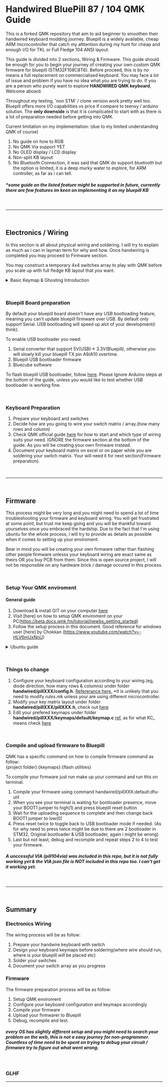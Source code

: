 # Handwired BluePill 87 / 104 QMK Guide
This is a forked QMK repository that aim to aid beginner to smoothen their handwired keyboard modding journey. Bluepill is a widely available, cheap ARM microcontroller that catch my atttention during my hunt for cheap and enough I/O for TKL or Full Fledge 104 ANSI layout. 

This guide is divided into 2 sections, Wiring & Firmware. This guide should be enough for you to begin your journey of creating your own custom QMK firmware for bluepill (STM32F108C8T6). Before proceed, this is by no means a full replacement on commercialised keyboard. You may face a lot of issue and problem if you have no idea what you are trying to do. If you are a person who purely want to explore **HANDWIRED QMK keyboard**, Welcome aboard.  

Throughout my testing, 'non STM' / clone version work pretty well too. Bluepill offers more I/O capabilities vs price if compare to teensy / arduino solution. 
The **only downside** is that it is complicated to start with as there is a lot of preparation needed before  getting into QMK. 

Current limitation on my implementation: (due to my limited understanding QMK of course)
1. No guide on how to RGB
2. No QMK Via support YET
3. No OLED display / LCD display 
4. Non-split KB layout
5. No Bluetooth Connection, it was said that QMK do support bluetooth but the option is limited,  it is a deep murky water to explore, for ARM controller, as far as i can tell. 

##### *some guide on the listed feature might be supported in future, currently there are few features im keen on implementing it on my bluepill KB
 
 &nbsp; 
 &nbsp; 
 ****
 &nbsp;  
 
## Electronics / Wiring
In this section is all about physical wiring and soldering. I will try to explain as much as i can in layman term for why and how. Once handwiring is completed you may proceed to Firmware section. 

You may construct a temporary 4x4 switches array to play with QMK before you scale up with full fledge KB layout that you want. 

<details>
<summary>Basic Keymap &  Ghosting Introduction</summary>

### Switch / Key Matrix(AKA Keymaps)
Due to limited I/O availabe, it is impossible for each switch to have its own 'private access lane' to tell your microcontroller that it was stroke. Instead all switch will connected in a array or grid, consisted of multiple rows and columns. 

Microcontroller will then scan the row and column over and over again to see if any key was struck during scanning. This is where you need to create a grid of your switches and input your switch array / grid as keymaps in QMK

### Anti Ghosting
Anti ghosting is defined as 2 or more neighbouring switches was stroke and due to how switches are connected in a grid, your keyboard though that you stroked additional keys that you didn't. Visit [here](https://beebom.com/keyboard-ghosting-explained/) for detailed explaination on this topic. N key roll over & ghosting might be more complicated than you think it is. 

Possible Solution:      

1. Very important to have good keymap design. General rule will be try to utilse as much I/O as possible for your keymaps. It ease the wiring and ghosting less likely to occur.    
2. Adding Diode might help. 
3. Enable QMK Anti Ghosting algoritm(not recommended as sometimes might stop you from input certain key combination )
</details>

&nbsp;
&nbsp; 

### Bluepill Board preparation 
By default your bluepill board doesn't have any USB bootloading feature, meaning you can't update bluepill firmware over USB. By default only support Serial. USB bootloading will speed up alot of your development(i think).

To enable USB bootloader you need: 
1. Serial converter that support 5V(USB)-> 3.3V(Bluepill), otherwise you will slowly kill your bluepill TX pin A9/A10 overtime.
2. Bluepill USB bootloader firmware
3. Bluecube software

To flash bluepill USB bootloader, follow [here](https://www.electronicshub.org/how-to-upload-stm32f103c8t6-usb-bootloader/). Please Ignore Arduino steps at the bottom of the guide, unless you would like to test whether USB bootloader is working fine.

&nbsp; 
&nbsp; 

### Keyboard Preparation 
1. Prepare your keyboard and switches
2. Decide how are you going to wire your switch matrix / array.(how many rows and column) 
3. Check QMK official guide [here](https://beta.docs.qmk.fm/using-qmk/guides/keyboard-building/hand_wire) for how to start and which type of wiring suits your need. IGNORE the firmware section at the bottom of the guide. As you will be creating your own firmware instead.
4. Document your keyboard matrix on excel or on paper while you are soldering your switch matrix. Your will need it for next section(Firmware preparation).  
 
 &nbsp; 
 &nbsp; 
 ****
 &nbsp; 
## Firmware 
This process might be very long and you might need to spend a lot of time troubleshooting your firmware and keyboard wiring. You will get frustrated at some point, but trust me keep going and you will be thankful toward yourselves once you embraced the hardship. Due to the fact that I'm using ubuntu for the whole process, i will try to provide as details as possible when it comes to setting up your enviroment. 

Bear in mind you will be creating your own firmware rather than flashing other people firmware unlesss your keyboard wiring are exact same as theirs OR you buy PCB from them. Since this is open source project, I will not be responsible on any hardware brick / damage occured in this process. 

&nbsp;
&nbsp; 

### Setup Your QMK enviroment
#### General guide
1. Download & install GIT on your computer [here](https://git-scm.com/download/)
2. Visit [here] on how to setup QMK enviroment on your PC(https://beta.docs.qmk.fm/tutorial/newbs_getting_started)
3. Follow the setup process in this document. 
Good reference for windows user [here] by  Chokkan (https://www.youtube.com/watch?v=-HLV6mUxNnU)
<details>
<summary>Ubuntu guide</summary>
1. Download GIT on your computer [here](https://git-scm.com/download/)
2. Download (QMK firmware)[https://github.com/qmk/qmk_firmware] code by running **git clone https://github.com/qmk/qmk_firmware.git** on your computer terminal. Details tutorial on how to [git clone](https://www.jcchouinard.com/clone-github-repository-on-windows/)
3. Setup your QMK enviroment depends on your Distro OS.
4. Use Code Editor of your choice(VisualStudio Code, ATOM, Sublime) and open the QMK firmware folder. 
5. Start editing / change according to your keymaps. 

##### Git is a version control and code sharing software. Nothing malicious, you will need git to 'download' QMK code to your computer first. 
</details>

&nbsp;
&nbsp; 

### Things to change
1. Configure your keyboard configuration according to your wiring.(eg, diode direction, how many rows & columns) under folder **handwired/pillXXX/config.h**. [Refererance here.](https://beta.docs.qmk.fm/developing-qmk/qmk-reference/config_options) *It is unlikely that you need to modify *rules.mk* unless your are using different microcontroller.
2. Modify your key matrix layout under folder **handwired/pillXXX/pillXXX.h**, check out [here](https://beta.docs.qmk.fm/configurator/qmk-api/reference_configurator_support)
3. Edit your prefered keymaps under folder **handwired/pillXXX/keymaps/default/keymap.c** [ref](https://beta.docs.qmk.fm/using-qmk/guides/keymap), as for what KC_ means check [here](https://beta.docs.qmk.fm/using-qmk/simple-keycodes)

&nbsp;
&nbsp; 

### Compile and upload firmware to Bluepill
QMK has a specific command on how to compile firmware
command as follow:     
{project folder}:{keymaps}:{flash utilities}

To compile your firmware just run make up your command and run this on terminal. 
1. Compile your firmware using command handwired/pillXXX:default:dfu-util
2. When you see your terminal is waiting for bootloader presence, move your BOOT1 jumper to high(1) and press bluepill reset button
3. Wait for the uploading sequence to complete and then change back BOOT1 jumper to low(0) 
4. Press reset twice to toggle back to USB bootloader mode if needed. (As for why need to press twice might be due to there are 2 bootloader in STM32, Original bootloader & USB bootloader, again i might be wrong)
5. Last but not least, debug and recompile and repeat steps 2 to 4 to test your firmware.

##### A unccessful VIA (pill104via) was included in this repo, but it is not fully working yet & the VIA json file is **NOT** included in this repo too. I can't get it working yet.  

 &nbsp; 
 &nbsp; 
 ***
 &nbsp; 
## Summary 
### Electronics Wiring 
The wiring process will be as follow: 
1. Prepare your handwire keyboard with switch
2. Design your keyboard keymaps before soldering(where wire should run, where is your bluepill will be placed etc)
3. Solder your switches  
4. Document your switch array as you progress 

### Firmware 
The firmware preparation process will be as follow: 
1. Setup QMK enviroment 
2. Configure your keyboard configuration and keymaps accordingly 
3. Compile your firmware
4. Upload your firmwarer to Bluepill
6. Debug, recompile and test.
##### every OS has slightly different setup and you might need to search your problem on the web, this is not a easy journey for non-programmer. Countless of time need to be spent on trying to debug your circuit / firmware try to figure out what went wrong. 
 &nbsp;
### GLHF

***
<!-- 
# Quantum Mechanical Keyboard Firmware

[![Current Version](https://img.shields.io/github/tag/qmk/qmk_firmware.svg)](https://github.com/qmk/qmk_firmware/tags)
[![Build Status](https://travis-ci.org/qmk/qmk_firmware.svg?branch=master)](https://travis-ci.org/qmk/qmk_firmware)
[![Discord](https://img.shields.io/discord/440868230475677696.svg)](https://discord.gg/Uq7gcHh)
[![Docs Status](https://img.shields.io/badge/docs-ready-orange.svg)](https://docs.qmk.fm)
[![GitHub contributors](https://img.shields.io/github/contributors/qmk/qmk_firmware.svg)](https://github.com/qmk/qmk_firmware/pulse/monthly)
[![GitHub forks](https://img.shields.io/github/forks/qmk/qmk_firmware.svg?style=social&label=Fork)](https://github.com/qmk/qmk_firmware/)

This is a keyboard firmware based on the [tmk\_keyboard firmware](https://github.com/tmk/tmk_keyboard) with some useful features for Atmel AVR and ARM controllers, and more specifically, the [OLKB product line](https://olkb.com), the [ErgoDox EZ](https://ergodox-ez.com) keyboard, and the [Clueboard product line](https://clueboard.co).

## Documentation

* [See the official documentation on docs.qmk.fm](https://docs.qmk.fm)

The docs are powered by [Docsify](https://docsify.js.org/) and hosted on [GitHub](/docs/). They are also viewable offline; see [Previewing the Documentation](https://docs.qmk.fm/#/contributing?id=previewing-the-documentation) for more details.

You can request changes by making a fork and opening a [pull request](https://github.com/qmk/qmk_firmware/pulls), or by clicking the "Edit this page" link at the bottom of any page.

## Supported Keyboards

* [Planck](/keyboards/planck/)
* [Preonic](/keyboards/preonic/)
* [ErgoDox EZ](/keyboards/ergodox_ez/)
* [Clueboard](/keyboards/clueboard/)
* [Cluepad](/keyboards/clueboard/17/)
* [Atreus](/keyboards/atreus/)

The project also includes community support for [lots of other keyboards](/keyboards/).

## Maintainers

QMK is developed and maintained by Jack Humbert of OLKB with contributions from the community, and of course, [Hasu](https://github.com/tmk). The OLKB product firmwares are maintained by [Jack Humbert](https://github.com/jackhumbert), the Ergodox EZ by [ZSA Technology Labs](https://github.com/zsa), the Clueboard by [Zach White](https://github.com/skullydazed), and the Atreus by [Phil Hagelberg](https://github.com/technomancy).

## Official Website

[qmk.fm](https://qmk.fm) is the official website of QMK, where you can find links to this page, the documentation, and the keyboards supported by QMK. -->
